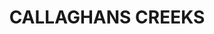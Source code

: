 ---
facts:
- Callaghans Creek is a locality within the Lake Macquarie City local government area.
- It is situated approximately 150km north of Sydney.
- The area is predominantly residential, with a mix of detached houses and smaller
  dwellings.
- Callaghans Creek is named after the creek that flows through it.
- The suburb is nestled amidst bushland, providing a natural setting.
- The creek itself is a tributary of Lake Macquarie.
- Callaghans Creek offers a peaceful lifestyle, away from the hustle and bustle of
  city life.
- The community is known for its friendly atmosphere.
- Local amenities include shops, schools, and parks.
- Public transport is available, connecting Callaghans Creek to surrounding suburbs
  and the city centre.
historical_events: []
lastmod: '2025-04-06T09:40:49+00:00'
latitude: -31.973082
layout: suburb
longitude: 151.865806
notable_people: []
postcode: '2422'
state: NSW
title: CALLAGHANS CREEKS
tourist_locations:
- Lake Macquarie (nearby)
- Watagan Mountains National Park (nearby)
- Hunter Valley Gardens (nearby)
- Charlestown Square (nearby shopping centre)
- Warners Bay foreshore (nearby)
- Speers Point Park (nearby)
- Lake Macquarie City Art Gallery (nearby)
- Museum of Art and Culture, yapang (nearby)
- Blackbutt Reserve (nearby)
- Glenrock State Conservation Area (nearby)
url: /nsw/callaghans-creeks/
---